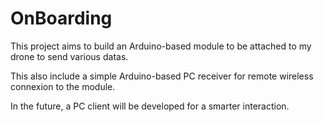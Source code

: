 # OnBoarding

This project aims to build an Arduino-based module to be attached to my drone to send various datas.

This also include a simple Arduino-based PC receiver for remote wireless connexion to the module.

In the future, a PC client will be developed for a smarter interaction.
